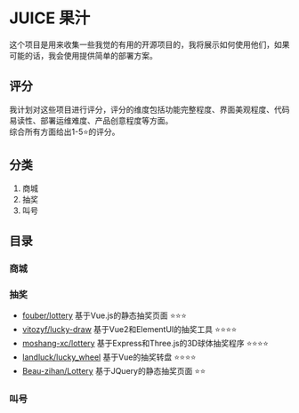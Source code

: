 # JUICE 果汁

这个项目是用来收集一些我觉的有用的开源项目的，我将展示如何使用他们，如果可能的话，我会使用提供简单的部署方案。

## 评分

我计划对这些项目进行评分，评分的维度包括功能完整程度、界面美观程度、代码易读性、部署运维难度、产品创意程度等方面。  
综合所有方面给出1-5⭐的评分。

## 分类

1. 商城
2. 抽奖
3. 叫号

## 目录

### 商城
### 抽奖

* [fouber/lottery](https://github.com/fouber/lottery) 基于Vue.js的静态抽奖页面  ⭐⭐⭐
* [vitozyf/lucky-draw](https://github.com/vitozyf/lucky-draw) 基于Vue2和ElementUI的抽奖工具 ⭐⭐⭐⭐
* [moshang-xc/lottery](https://github.com/moshang-xc/lottery) 基于Express和Three.js的3D球体抽奖程序 ⭐⭐⭐⭐
* [landluck/lucky_wheel](https://github.com/landluck/lucky_wheel.git) 基于Vue的抽奖转盘 ⭐⭐⭐⭐
* [Beau-zihan/Lottery](https://github.com/Beau-zihan/Lottery.git) 基于JQuery的静态抽奖页面 ⭐⭐
### 叫号